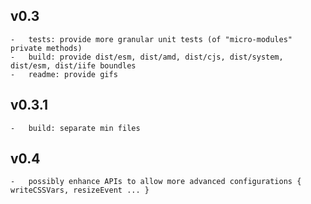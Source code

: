 ## v0.3

    -   tests: provide more granular unit tests (of "micro-modules" private methods)
    -   build: provide dist/esm, dist/amd, dist/cjs, dist/system, dist/esm, dist/iife boundles
    -   readme: provide gifs

## v0.3.1

    -   build: separate min files

## v0.4

    -   possibly enhance APIs to allow more advanced configurations { writeCSSVars, resizeEvent ... }

